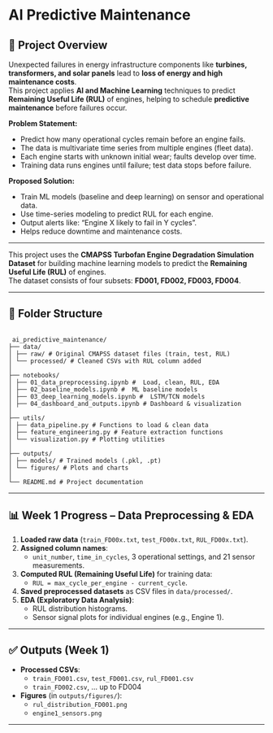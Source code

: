 # AI Predictive Maintenance

## 📝 Project Overview
Unexpected failures in energy infrastructure components like **turbines, transformers, and solar panels** lead to **loss of energy and high maintenance costs**.  
This project applies **AI and Machine Learning** techniques to predict **Remaining Useful Life (RUL)** of engines, helping to schedule **predictive maintenance** before failures occur.  

**Problem Statement:**  
- Predict how many operational cycles remain before an engine fails.  
- The data is multivariate time series from multiple engines (fleet data).  
- Each engine starts with unknown initial wear; faults develop over time.  
- Training data runs engines until failure; test data stops before failure.  

**Proposed Solution:**  
- Train ML models (baseline and deep learning) on sensor and operational data.  
- Use time-series modeling to predict RUL for each engine.  
- Output alerts like: “Engine X likely to fail in Y cycles”.  
- Helps reduce downtime and maintenance costs.

---

This project uses the **CMAPSS Turbofan Engine Degradation Simulation Dataset** for building machine learning models to predict the **Remaining Useful Life (RUL)** of engines.  
The dataset consists of four subsets: **FD001, FD002, FD003, FD004**.

---

## 📂 Folder Structure
```

 ai_predictive_maintenance/
├── data/ 
│ ├── raw/ # Original CMAPSS dataset files (train, test, RUL)
│ └── processed/ # Cleaned CSVs with RUL column added
│
├── notebooks/ 
│ ├── 01_data_preprocessing.ipynb #  Load, clean, RUL, EDA
│ ├── 02_baseline_models.ipynb #  ML baseline models
│ ├── 03_deep_learning_models.ipynb #  LSTM/TCN models
│ ├── 04_dashboard_and_outputs.ipynb # Dashboard & visualization
│
├── utils/ 
│ ├── data_pipeline.py # Functions to load & clean data
│ ├── feature_engineering.py # Feature extraction functions
│ └── visualization.py # Plotting utilities
│
├── outputs/ 
│ ├── models/ # Trained models (.pkl, .pt)
│ └── figures/ # Plots and charts
│
└── README.md # Project documentation

```

---

## 📊 Week 1 Progress – Data Preprocessing & EDA

1. **Loaded raw data** (`train_FD00x.txt`, `test_FD00x.txt`, `RUL_FD00x.txt`).  
2. **Assigned column names**:  
   - `unit_number`, `time_in_cycles`, 3 operational settings, and 21 sensor measurements.  
3. **Computed RUL (Remaining Useful Life)** for training data:  
   - `RUL = max_cycle_per_engine - current_cycle`.  
4. **Saved preprocessed datasets** as CSV files in `data/processed/`.  
5. **EDA (Exploratory Data Analysis)**:  
   - RUL distribution histograms.  
   - Sensor signal plots for individual engines (e.g., Engine 1).  

---

## ✅ Outputs (Week 1)

- **Processed CSVs**:  
  - `train_FD001.csv`, `test_FD001.csv`, `rul_FD001.csv`  
  - `train_FD002.csv`, … up to FD004  
- **Figures** (in `outputs/figures/`):  
  - `rul_distribution_FD001.png`  
  - `engine1_sensors.png`  

---


